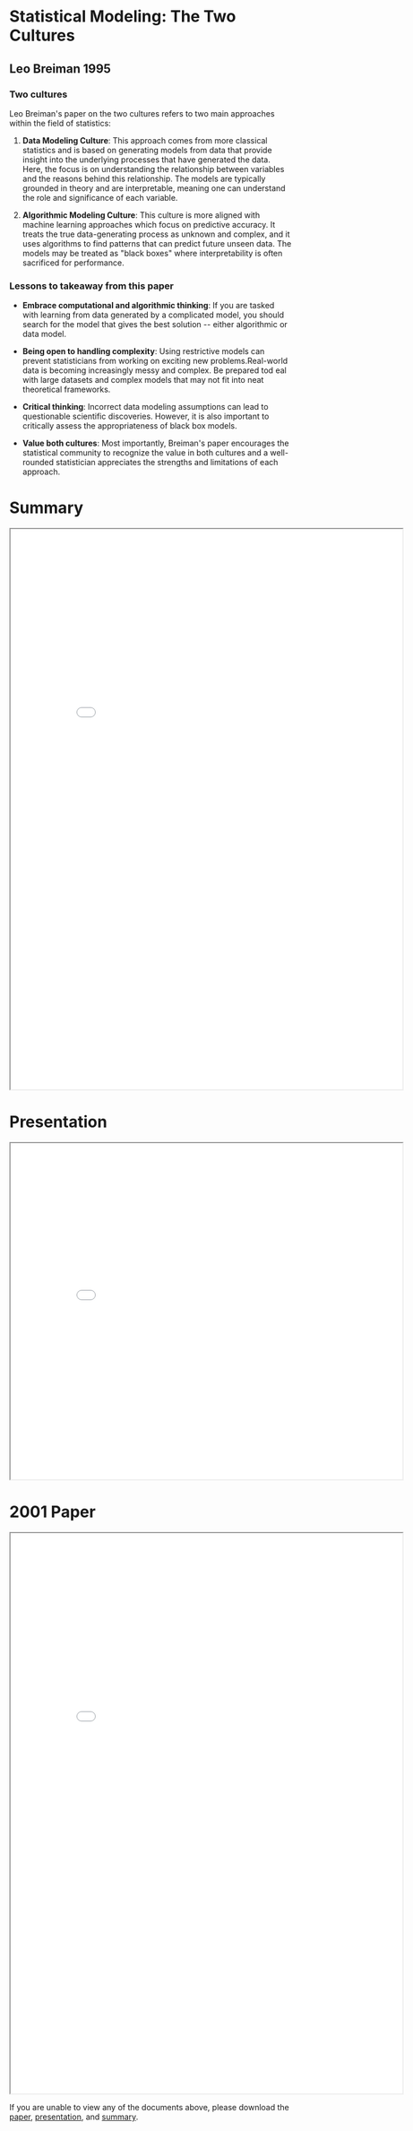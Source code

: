 #  Statistical Modeling: The Two Cultures

## Leo Breiman 1995

### Two cultures

Leo Breiman's paper on the two cultures refers to two main approaches within the field of statistics:

1. __Data Modeling Culture__: This approach comes from more classical statistics and is based on generating models from data that provide insight into the underlying processes that have generated the data. Here, the focus is on understanding the relationship between variables and the reasons behind this relationship. The models are typically grounded in theory and are interpretable, meaning one can understand the role and significance of each variable.

2. __Algorithmic Modeling Culture__: This culture is more aligned with machine learning approaches which focus on predictive accuracy. It treats the true data-generating process as unknown and complex, and it uses algorithms to find patterns that can predict future unseen data. The models may be treated as "black boxes" where interpretability is often sacrificed for performance. 

### Lessons to takeaway from this paper

* __Embrace computational and algorithmic thinking__: If you are tasked with learning from data generated by a complicated model, you should search for the model that gives the best solution -- either algorithmic or data model.

* __Being open to handling complexity__: Using restrictive models can prevent statisticians from working on exciting new problems.Real-world data is becoming increasingly messy and complex. Be prepared tod eal with large datasets and complex models that may not fit into neat theoretical frameworks.

* __Critical thinking__: Incorrect data modeling assumptions can lead to questionable scientific discoveries. However, it is also important to critically assess the appropriateness of black box models.

* __Value both cultures__: Most importantly, Breiman's paper encourages the statistical community to recognize the value in both cultures and a well-rounded statistician appreciates the strengths and limitations of each approach.

# Summary

<iframe src="../_static/breiman2001/Summary.pdf" width="700" height="1000" allow="fullscreen"></iframe>

# Presentation

<iframe src="../_static/breiman2001/Presentation.pdf" width="700" height="600" allow="fullscreen"></iframe>

# 2001 Paper

<iframe src="../_static/breiman2001/breiman2001.pdf" width="700" height="1000" allow="fullscreen"></iframe>


If you are unable to view any of the documents above, please download the [paper](../_static/breiman2001/breiman2001.pdf), [presentation](../_static/breiman2001/Presentation.pdf), and [summary](../_static/breiman2001/Summary.pdf).